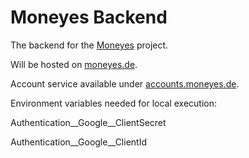 # Moneyes Backend
The backend for the [Moneyes](https://github.com/tobibodamer/moneyes) project.

Will be hosted on [moneyes.de](https://moneyes.de).

Account service available under [accounts.moneyes.de](https://accounts.moneyes.de).

Environment variables needed for local execution:

Authentication__Google__ClientSecret

Authentication__Google__ClientId
